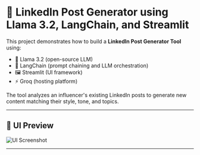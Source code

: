# 🔮 LinkedIn Post Generator using Llama 3.2, LangChain, and Streamlit

This project demonstrates how to build a **LinkedIn Post Generator Tool** using:

- 🦙 Llama 3.2 (open-source LLM)
- 🔗 LangChain (prompt chaining and LLM orchestration)
- 🖼️ Streamlit (UI framework)
- ⚡ Groq (hosting platform)

The tool analyzes an influencer's existing LinkedIn posts to generate new content matching their style, tone, and topics.

---
## 📸 UI Preview

![UI Screenshot](images/ui-preview.png) <!-- Replace with your actual path -->

---
